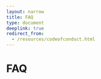 ```yaml
---
layout: narrow
title: FAQ
type: document
deeplink: true
redirect_from:
  - /resources/codeofconduct.html
---
```


# FAQ
